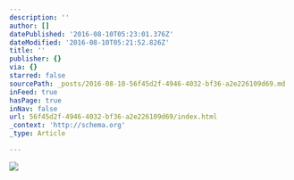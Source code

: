 ```yaml
---
description: ''
author: []
datePublished: '2016-08-10T05:23:01.376Z'
dateModified: '2016-08-10T05:21:52.826Z'
title: ''
publisher: {}
via: {}
starred: false
sourcePath: _posts/2016-08-10-56f45d2f-4946-4032-bf36-a2e226109d69.md
inFeed: true
hasPage: true
inNav: false
url: 56f45d2f-4946-4032-bf36-a2e226109d69/index.html
_context: 'http://schema.org'
_type: Article

---
```

![](https://the-grid-user-content.s3-us-west-2.amazonaws.com/8527a17a-addf-4171-b065-e5d811081218.jpg)